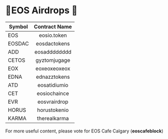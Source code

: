 # 🚀EOS Airdrops 🚀

| Symbol        | Contract Name |
| ------------- |:-------------:|
| EOS           | eosio.token   |
| EOSDAC        | eosdactokens  |
| ADD           | eosadddddddd  |
| CETOS         | gyztomjugage  |
| EOX           | eoxeoxeoxeox  |
| EDNA          | ednazztokens  |
| ATD           | eosatidiumio  |
| CET           | eosiochaince  |
| EVR           | eosvrairdrop  |
| HORUS         | horustokenio  |
| KARMA         | therealkarma  |

For more useful content, please vote for EOS Cafe Calgary (**eoscafeblock**)
